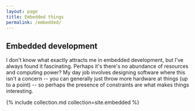 ```yaml
---
layout: page
title: Embedded things
permalink: /embedded/
---
```


## Embedded development

I don't know what exactly attracts me in embedded development, but
I've always found it fascinating. Perhaps it's there's no abundance of resources
and computing power? My day job involves designing software where this isn't a
concern -- you can generally just throw more hardware at things (up to a point)
-- so perhaps the presence of constraints are what makes things interesting. 

{% include collection.md collection=site.embedded %}
